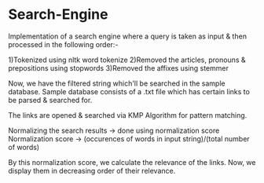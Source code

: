 # Search-Engine
Implementation of a search engine where a query is taken as input & then processed in the following order:-

1)Tokenized using nltk word tokenize
2)Removed the articles, pronouns & prepositions using stopwords
3)Removed the affixes using stemmer

Now, we have the filtered string which'll be searched in the sample database.
Sample database consists of a .txt file which has certain links to be parsed & searched for.

The links are opened & searched via KMP Algorithm for pattern matching.

Normalizing the search results -> done using normalization score
Normalization score -> (occurences of words in input string)/(total number of words)

By this normalization score, we calculate the relevance of the links. Now, we display them in decreasing order of their relevance.
